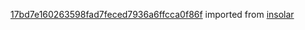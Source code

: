 [17bd7e160263598fad7feced7936a6ffcca0f86f](https://github.com/insolar/insolar/commit/17bd7e160263598fad7feced7936a6ffcca0f86f) imported from [insolar](https://github.com/insolar/insolar)
